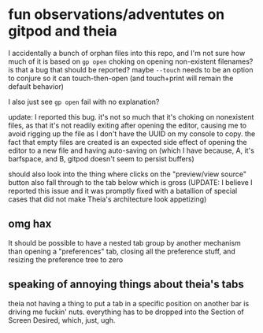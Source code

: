 # fun observations/adventutes on gitpod and theia

I accidentally a bunch of orphan files into this repo, and I'm not sure how much of it is based on `gp open` choking on opening non-existent filenames? is that a bug that should be reported? maybe `--touch` needs to be an option to conjure so it can touch-then-open (and touch+print will remain the default behavior)

I also just see `gp open` fail with no explanation?

update: I reported this bug. it's not so much that it's choking on nonexistent files, as that it's not readily exiting after opening the editor, causing me to avoid rigging up the file as I don't have the UUID on my console to copy. the fact that empty files are created is an expected side effect of opening the editor to a new file and having auto-saving on (which I have because, A, it's barfspace, and B, gitpod doesn't seem to persist buffers)

should also look into the thing where clicks on the "preview/view source" button also fall through to the tab below which is gross (UPDATE: I believe I reported this issue and it was promptly fixed with a batallion of special cases that did not make Theia's architecture look appetizing)

## omg hax

It should be possible to have a nested tab group by another mechanism than opening a "preferences" tab, closing all the preference stuff, and resizing the preference tree to zero

## speaking of annoying things about theia's tabs

theia not having a thing to put a tab in a specific position on another bar is driving me fuckin' nuts. everything has to be dropped into the Section of Screen Desired, which, just, ugh.

